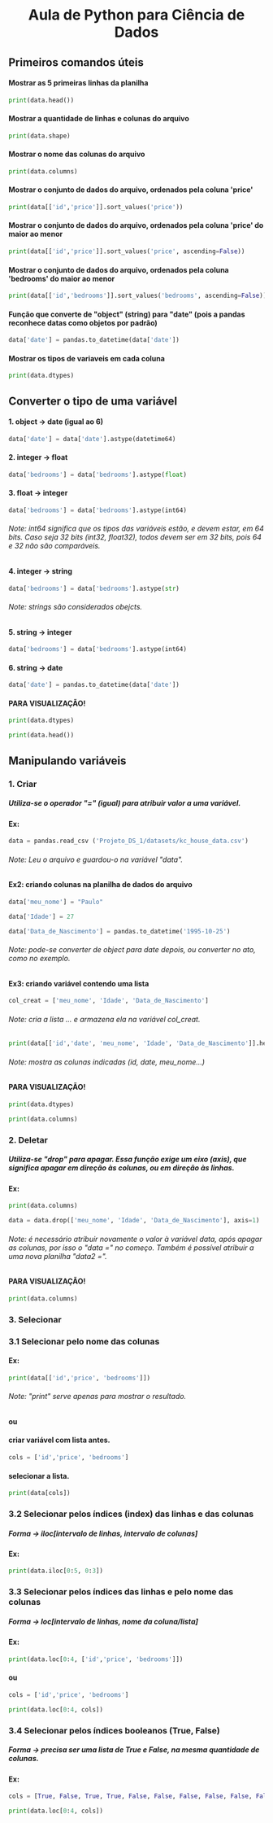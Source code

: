 #                     <p align="center">Aula de Python para Ciência de Dados</p>


##                         Primeiros comandos úteis


#### Mostrar as 5 primeiras linhas da planilha
~~~Python
print(data.head())
~~~


#### Mostrar a quantidade de linhas e colunas do arquivo
~~~Python
print(data.shape)
~~~


#### Mostrar o nome das colunas do arquivo
~~~Python
print(data.columns)
~~~


#### Mostrar o conjunto de dados do arquivo, ordenados pela coluna 'price'
~~~Python
print(data[['id','price']].sort_values('price'))
~~~


#### Mostrar o conjunto de dados do arquivo, ordenados pela coluna 'price' do maior ao menor
~~~Python
print(data[['id','price']].sort_values('price', ascending=False))
~~~


#### Mostrar o conjunto de dados do arquivo, ordenados pela coluna 'bedrooms' do maior ao menor
~~~Python
print(data[['id','bedrooms']].sort_values('bedrooms', ascending=False))
~~~


#### Função que converte de "object" (string) para "date" (pois a pandas reconhece datas como objetos por padrão)
 ~~~Python
 data['date'] = pandas.to_datetime(data['date'])
~~~


#### Mostrar os tipos de variaveis em cada coluna
~~~Python
print(data.dtypes)
~~~


##                    Converter o tipo de uma variável


#### 1. object -> date  (igual ao 6)
~~~Python
data['date'] = data['date'].astype(datetime64)
~~~


#### 2. integer -> float
~~~Python
data['bedrooms'] = data['bedrooms'].astype(float)
~~~


#### 3. float -> integer                                   
~~~Python
data['bedrooms'] = data['bedrooms'].astype(int64)
~~~
###### Note: int64 significa que os tipos das variáveis estão, e devem estar, em 64 bits. Caso seja 32 bits (int32, float32), todos devem ser em 32 bits, pois 64 e 32 não são comparáveis.


#### 4. integer -> string                                       
~~~Python
data['bedrooms'] = data['bedrooms'].astype(str)
~~~
###### Note: strings são considerados obejcts.


#### 5. string -> integer
~~~Python
data['bedrooms'] = data['bedrooms'].astype(int64)
~~~


#### 6. string -> date
~~~Python
data['date'] = pandas.to_datetime(data['date'])
~~~


#### PARA VISUALIZAÇÃO!
~~~Python
print(data.dtypes)
~~~
~~~Python
print(data.head())
~~~


##                          Manipulando variáveis 


### 1. Criar

##### Utiliza-se o operador "=" (igual) para atribuir valor a uma variável.

#### Ex: 
~~~Python
data = pandas.read_csv ('Projeto_DS_1/datasets/kc_house_data.csv')
~~~
###### Note: Leu o arquivo e guardou-o na variável "data".


#### Ex2: criando colunas na planilha de dados do arquivo
~~~Python
data['meu_nome'] = "Paulo"
~~~
~~~Python
data['Idade'] = 27
~~~
~~~Python
data['Data_de_Nascimento'] = pandas.to_datetime('1995-10-25')
~~~
###### Note: pode-se converter de object para date depois, ou converter no ato, como no exemplo.


#### Ex3: criando variável contendo uma lista
~~~Python
col_creat = ['meu_nome', 'Idade', 'Data_de_Nascimento']
~~~
###### Note: cria a lista ... e armazena ela na variável col_creat.


~~~Python
print(data[['id','date', 'meu_nome', 'Idade', 'Data_de_Nascimento']].head())
~~~
###### Note: mostra as colunas indicadas (id, date, meu_nome...)


#### PARA VISUALIZAÇÃO!
~~~Python
print(data.dtypes)
~~~
~~~Python
print(data.columns)
~~~


### 2. Deletar

##### Utiliza-se "drop" para apagar. Essa função exige um eixo (axis), que significa apagar em direção às colunas, ou em direção às linhas.


#### Ex:
~~~Python
print(data.columns)
~~~
~~~Python
data = data.drop(['meu_nome', 'Idade', 'Data_de_Nascimento'], axis=1)
~~~
###### Note: é necessário atribuir novamente o valor à variável data, após apagar as colunas, por isso o "data =" no começo. Também é possível atribuir a uma nova planilha "data2 =".


#### PARA VISUALIZAÇÃO!
~~~Python
print(data.columns)
~~~


### 3. Selecionar

### 3.1 Selecionar pelo nome das colunas

#### Ex:
~~~Python
print(data[['id','price', 'bedrooms']])
~~~
###### Note: "print" serve apenas para mostrar o resultado.

#### ou

#### criar variável com lista antes.
~~~Python
cols = ['id','price', 'bedrooms']
~~~
#### selecionar a lista.
~~~Python
print(data[cols])
~~~


### 3.2 Selecionar pelos índices (index) das linhas e das colunas

##### Forma -> iloc[intervalo de linhas, intervalo de colunas]


#### Ex:
~~~Python
print(data.iloc[0:5, 0:3])
~~~


### 3.3 Selecionar pelos índices das linhas e pelo nome das colunas

##### Forma -> loc[intervalo de linhas, nome da coluna/lista]


#### Ex:
~~~Python
print(data.loc[0:4, ['id','price', 'bedrooms']])
~~~

#### ou

~~~Python
cols = ['id','price', 'bedrooms']
~~~
~~~Python
print(data.loc[0:4, cols])
~~~


### 3.4 Selecionar pelos índices booleanos (True, False)

##### Forma -> precisa ser uma lista de True e False, na mesma quantidade de colunas.


#### Ex:
~~~Python
cols = [True, False, True, True, False, False, False, False, False, False, False, False, False, False, False, False, False, False, False, False, False ]
~~~
~~~Python
print(data.loc[0:4, cols])
~~~


